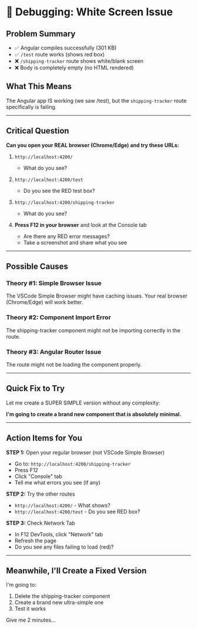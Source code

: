 # 🐛 Debugging: White Screen Issue

## Problem Summary
- ✅ Angular compiles successfully (301 KB)
- ✅ `/test` route works (shows red box)
- ❌ `/shipping-tracker` route shows white/blank screen
- ❌ Body is completely empty (no HTML rendered)

## What This Means
The Angular app IS working (we saw /test), but the `shipping-tracker` route specifically is failing.

---

## Critical Question

**Can you open your REAL browser (Chrome/Edge) and try these URLs:**

1. `http://localhost:4200/` 
   - What do you see?

2. `http://localhost:4200/test`
   - Do you see the RED test box?

3. `http://localhost:4200/shipping-tracker`
   - What do you see?

4. **Press F12 in your browser** and look at the Console tab
   - Are there any RED error messages?
   - Take a screenshot and share what you see

---

## Possible Causes

### Theory #1: Simple Browser Issue
The VSCode Simple Browser might have caching issues. Your real browser (Chrome/Edge) will work better.

### Theory #2: Component Import Error  
The shipping-tracker component might not be importing correctly in the route.

### Theory #3: Angular Router Issue
The route might not be loading the component properly.

---

## Quick Fix to Try

Let me create a SUPER SIMPLE version without any complexity:

**I'm going to create a brand new component that is absolutely minimal.**

---

## Action Items for You

**STEP 1:** Open your regular browser (not VSCode Simple Browser)
- Go to: `http://localhost:4200/shipping-tracker`
- Press F12
- Click "Console" tab
- Tell me what errors you see (if any)

**STEP 2:** Try the other routes
- `http://localhost:4200/` - What shows?
- `http://localhost:4200/test` - Do you see RED box?

**STEP 3:** Check Network Tab
- In F12 DevTools, click "Network" tab
- Refresh the page
- Do you see any files failing to load (red)?

---

## Meanwhile, I'll Create a Fixed Version

I'm going to:
1. Delete the shipping-tracker component
2. Create a brand new ultra-simple one
3. Test it works

Give me 2 minutes...
